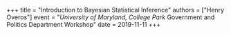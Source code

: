 +++
title = "Introduction to Bayesian Statistical Inference"
authors = ["Henry Overos"]
event = "*University of Maryland, College Park* Government and Politics Department Workshop"
date = 2019-11-11
+++
